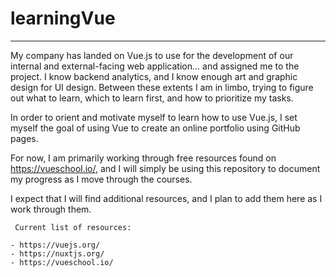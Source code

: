 # learningVue
___

My company has landed on Vue.js to use for the development of our internal and external-facing web application... and assigned me to the project. I know backend analytics, and I know enough art and graphic design for UI design. Between these extents I am in limbo, trying to figure out what to learn, which to learn first, and how to prioritize my tasks.

In order to orient and motivate myself to learn how to use Vue.js, I set myself the goal of using Vue to create an online portfolio using GitHub pages.

For now, I am primarily working through free resources found on https://vueschool.io/, and I will simply be using this repository to document my progress as I move through the courses.

I expect that I will find additional resources, and I plan to add them here as I work through them.

```
 Current list of resources:
 
- https://vuejs.org/
- https://nuxtjs.org/
- https://vueschool.io/
```
